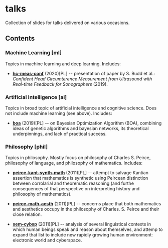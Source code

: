 # talks
Collection of slides for talks delivered on various occasions.

## Contents

### Machine Learning [**ml**]

Topics in machine learning and deep learning. Includes:

 - **[hc-meas-conf](ml/hc-meas-conf)** (2020)[PL] -- presentation of paper by S. Budd et al.: *Confident Head Circumterence Measurement from Ultrasound with Real-time Feedback for Sonographers* (2019).

### Artificial Intelligence [**ai**]

Topics in broad topic of artificial intelligence and cognitive science. Does not include machine learning (see above). Includes:

 - **[boa](ai/boa)** (2019)[PL] -- on Bayesian Optimization Algorithm (BOA), combining ideas of genetic algorithms and bayesian networks, its theoretical underpinnings, and lack of practical success.

### Philosophy [**phil**]

Topics in philosophy. Mostly focus on philosophy of Charles S. Peirce, philosophy of language, and philosophy of mathematics. Includes:

 - **[peirce-kant-synth-math](phil/peirce-kant-synth-math)** (2011)[PL] -- attempt to salvage Kantian assertion that mathematics is synthetic using Peircean distinction between corrolarial and theorematic reasoning (and furthe consequences of that perspective on interpreting history and philosophy of mathematics).

 - **[peirce-math-aesth](phil/peirce-math-aesth)** (2011)[PL] -- concerns place that both mathematics and aesthetics occupy in the philosophy of Charles. S. Peirce and their close relation.

 - **[sem-cybsp](phil/sem-cybsp)** (2011)[PL] -- analysis of several linguistical contexts in which human beings speak and reason about themselves, and attemp to expand that list to include new rapidly growing human environment: electronic world and cyberspace.

